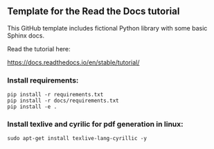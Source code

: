 ## Template for the Read the Docs tutorial


This GitHub template includes fictional Python library
with some basic Sphinx docs.

Read the tutorial here:

https://docs.readthedocs.io/en/stable/tutorial/

### Install requirements:
```
pip install -r requirements.txt
pip install -r docs/requirements.txt
pip install -e .
```


### Install texlive and cyrilic for pdf generation in linux:

```
sudo apt-get install texlive-lang-cyrillic -y
```
